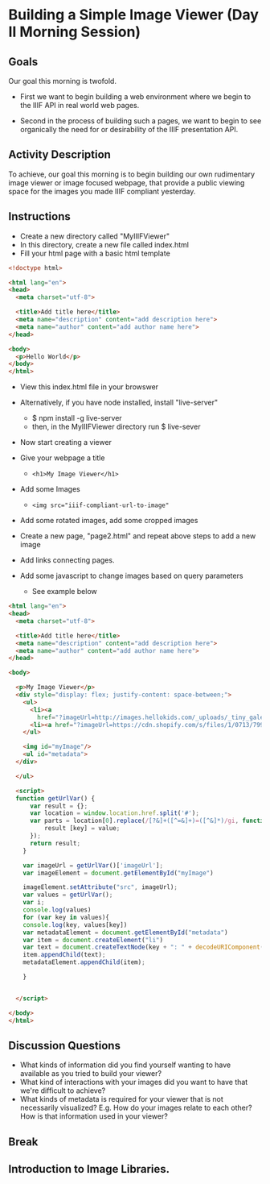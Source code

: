 # Building a Simple Image Viewer (Day II Morning Session)

## Goals
Our goal this morning is twofold.

* First we want to begin building a web environment where we begin to the IIIF API in real world web pages.

* Second in the process of building such a pages, we want to begin to see organically the need for or desirability of the IIIF presentation API.

## Activity Description

To achieve, our goal this morning is to begin building our own rudimentary image viewer or image focused webpage, that provide a public viewing space for the images you made IIIF compliant yesterday.

## Instructions

* Create a new directory called "MyIIIFViewer"
* In this directory, create a new file called index.html
* Fill your html page with a basic html template

```html
<!doctype html>

<html lang="en">
<head>
  <meta charset="utf-8">

  <title>Add title here</title>
  <meta name="description" content="add description here">
  <meta name="author" content="add author name here">
</head>

<body>
  <p>Hello World</p>
</body>
</html>
```

* View this index.html file in your browswer
* Alternatively, if you have node installed, install "live-server"
  * $ npm install -g live-server
  * then, in the MyIIIFViewer directory run $ live-sever

* Now start creating a viewer
* Give your webpage a title
  * `<h1>My Image Viewer</h1>`
* Add some Images
  * `<img src="iiif-compliant-url-to-image"`
* Add some rotated images, add some cropped images
* Create a new page, "page2.html" and repeat above steps to add a new image
* Add links connecting pages.
* Add some javascript to change images based on query parameters
  * See example below

```html
<html lang="en">
<head>
  <meta charset="utf-8">

  <title>Add title here</title>
  <meta name="description" content="add description here">
  <meta name="author" content="add author name here">
</head>

<body>

  <p>My Image Viewer</p>
  <div style="display: flex; justify-content: space-between;">
    <ul>
      <li><a
        href="?imageUrl=http://images.hellokids.com/_uploads/_tiny_galerie/20130414/the-moomin-coloring-pages-3_7ua_source.jpg&title=Moomin%20In%20Love&createdBy=Jeff">Moomin In Love</a></li>
      <li><a href="?imageUrl=https://cdn.shopify.com/s/files/1/0713/7997/products/t-shirts-little-my-t-shirt-moomin-characters-2_768x.png&title=Angry%20Moomin&createdBy=Bob">Angry Moomin</a></li>
    </ul>

    <img id="myImage"/>
    <ul id="metadata">
  </div>

  </ul>

  <script>
  function getUrlVar() {
      var result = {};
      var location = window.location.href.split('#');
      var parts = location[0].replace(/[?&]+([^=&]+)=([^&]*)/gi, function(m,key,value) {
          result [key] = value;
      });
      return result;
    }

    var imageUrl = getUrlVar()['imageUrl'];
    var imageElement = document.getElementById("myImage")

    imageElement.setAttribute("src", imageUrl);
    var values = getUrlVar();
    var i;
    console.log(values)
    for (var key in values){
    console.log(key, values[key])
    var metadataElement = document.getElementById("metadata")
    var item = document.createElement("li")
    var text = document.createTextNode(key + ": " + decodeURIComponent(values[key]))
    item.appendChild(text);
    metadataElement.appendChild(item);

    }


  </script>

</body>
</html>
```

## Discussion Questions

* What kinds of information did you find yourself wanting to have available as you tried to build your viewer?
* What kind of interactions with your images did you want to have that we're difficult to achieve?
* What kinds of metadata is required for your viewer that is not necessarily visualized? E.g. How do your images relate to each other? How is that information used in your viewer?

## Break

## Introduction to Image Libraries.
